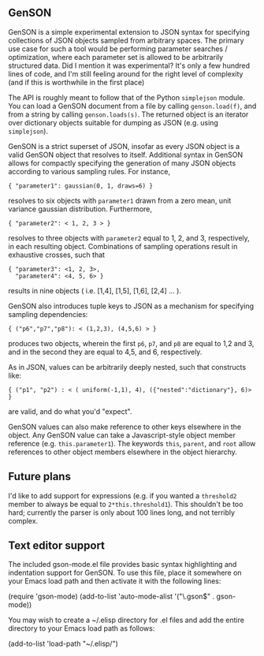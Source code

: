 ## GenSON

GenSON is a simple experimental extension to JSON syntax for specifying collections of JSON objects sampled from arbitrary spaces.  The primary use case for such a tool would be performing parameter searches / optimization, where each parameter set is allowed to be arbitrarily structured data.  Did I mention it was experimental?  It's only a few hundred lines of code, and I'm still feeling around for the right level of complexity (and if this is worthwhile in the first place)

The API is roughly meant to follow that of the Python `simplejson` module.  You can load a GenSON document from a file by calling `genson.load(f)`, and from a string by calling `genson.loads(s)`.  The returned object is an iterator over dictionary objects suitable for dumping as JSON (e.g. using `simplejson`).

GenSON is a strict superset of JSON, insofar as every JSON object is a valid GenSON object that resolves to itself. Additional syntax in GenSON allows for compactly specifying the generation of many JSON objects according to various sampling rules.  For instance,

    { "parameter1": gaussian(0, 1, draws=6) }

resolves to six objects with `parameter1` drawn from a zero mean, unit variance gaussian distribution.  Furthermore,

    { "parameter2": < 1, 2, 3 > }
    
resolves to three objects with `parameter2` equal to 1, 2, and 3, respectively, in each resulting object.  Combinations of sampling operations result in exhaustive crosses, such that

    { "parameter3": <1, 2, 3>,
      "parameter4": <4, 5, 6> }

results in nine objects ( i.e. [1,4], [1,5], [1,6], [2,4] ... ).

GenSON also introduces tuple keys to JSON as a mechanism for specifying sampling dependencies:

    { ("p6","p7","p8"): < (1,2,3), (4,5,6) > }

produces two objects, wherein the first `p6`, `p7`, and `p8` are equal to 1,2 and 3, and in the second they are equal to 4,5, and 6, respectively.

As in JSON, values can be arbitrarily deeply nested, such that constructs like:

    { ("p1", "p2") : < ( uniform(-1,1), 4), ({"nested":"dictionary"}, 6)> }

are valid, and do what you'd "expect".

GenSON values can also make reference to other keys elsewhere in the object.  Any GenSON value can take a Javascript-style object member reference (e.g. `this.parameter1`).  The keywords `this`, `parent`, and `root` allow references to other object members elsewhere in the object hierarchy.

## Future plans

I'd like to add support for expressions (e.g. if you wanted a `threshold2` member to always be equal to `2*this.threshold1`).  This shouldn't be too hard; currently the parser is only about 100 lines long, and not terribly complex.

## Text editor support

The included gson-mode.el file provides basic syntax highlighting and indentation support for GenSON. To use this file, place it somewhere on your Emacs load path and then activate it with the following lines:

(require 'gson-mode)
(add-to-list 'auto-mode-alist '("\\.gson$" . gson-mode))

You may wish to create a ~/.elisp directory for .el files and add the entire directory to your Emacs load path as follows:

(add-to-list 'load-path "~/.elisp/")